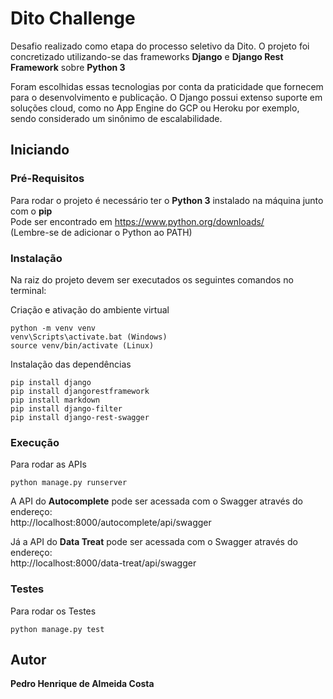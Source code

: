 # Dito Challenge

Desafio realizado como etapa do processo seletivo da Dito. O projeto foi concretizado utilizando-se das frameworks
**Django** e **Django Rest Framework** sobre **Python 3**  
  
Foram escolhidas essas tecnologias por conta da praticidade que fornecem para o desenvolvimento e publicação. O
Django possui extenso suporte em soluções cloud, como no App Engine do GCP ou Heroku por exemplo, sendo considerado um
sinônimo de escalabilidade.  

## Iniciando
### Pré-Requisitos

Para rodar o projeto é necessário ter o **Python 3** instalado na máquina junto com o **pip**  
Pode ser encontrado em https://www.python.org/downloads/  
(Lembre-se de adicionar o Python ao PATH)

### Instalação

Na raiz do projeto devem ser executados os seguintes comandos no terminal:


Criação e ativação do ambiente virtual 

```
python -m venv venv
venv\Scripts\activate.bat (Windows)
source venv/bin/activate (Linux)
```

Instalação das dependências

```
pip install django
pip install djangorestframework
pip install markdown
pip install django-filter
pip install django-rest-swagger
```

### Execução

Para rodar as APIs

```
python manage.py runserver
```
A API do **Autocomplete** pode ser acessada com o Swagger através do endereço:  
http://localhost:8000/autocomplete/api/swagger  

Já a API do **Data Treat** pode ser acessada com o Swagger através do endereço:  
http://localhost:8000/data-treat/api/swagger

### Testes

Para rodar os Testes

```
python manage.py test
```

## Autor

**Pedro Henrique de Almeida Costa**
